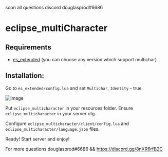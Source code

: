 soon
all questions discord douglasprod#6686

# eclipse_multiCharacter
## Requirements
- [es_extended](https://github.com/zaphosting/esx_12) (you can choose any version which support multichar)

## Installation:


Go to `es_extended/config.lua` and set `Multichar`, `Identity` - true 


![image](https://user-images.githubusercontent.com/36680471/172398813-2e0d066c-424e-4399-9aa5-cee8dfa589f2.png)


Put `eclipse_multicharacter` in your resources folder.
Ensure `eclipse_multicharacter` in your server cfg.

Configure `eclipse_multicharacter/client/config.lua` and  `eclipse_multicharacter/language.json` files.

Ready! Start server and enjoy!

For more questions douglasprod#6686 && https://discord.gg/8nXR6rfB2C
